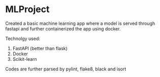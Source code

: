 # MLProject
Created a basic machine learning app where a model is served through fastapi and further containerized the app using docker.

Technolgy used:
1. FastAPI (better than flask)
2. Docker
3. Scikit-learn

Codes are further parsed by pylint, flake8, black and isort

